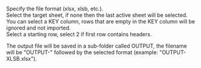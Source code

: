 Specify the file format (xlsx, xlsb, etc.).  
Select the target sheet, if none then the last active sheet will be selected.  
You can select a KEY column, rows that are empty in the KEY column will be ignored and not imported.  
Select a starting row, select 2 if first row contains headers.  
  
The output file will be saved in a sub-folder called OUTPUT, the filename will be "OUTPUT-" followed by the selected format (example: "OUTPUT-XLSB.xlsx").
